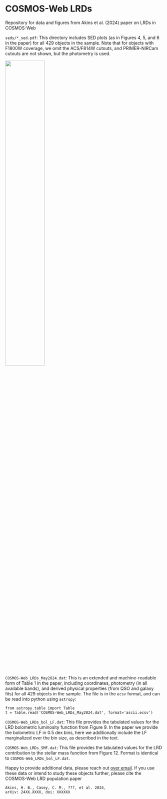 # COSMOS-Web LRDs
Repository for data and figures from Akins et al. (2024) paper on LRDs in COSMOS-Web

`seds/*_sed.pdf`: This directory includes SED plots (as in Figures 4, 5, and 6 in the paper) for all 429 objects in the sample. Note that for objects with F1800W coverage, we omit the ACS/F814W cutouts, and PRIMER-NIRCam cutouts are not shown, but the photometry is used. 

<img src="https://github.com/hollisakins/Akins24_COSMOSWeb_LRDs/assets/38053732/18da3dd9-bf87-432b-8c02-68fd3404f8f1" width=50% height=50%>


`COSMOS-Web_LRDs_May2024.dat`: This is an extended and machine-readable form of Table 1 in the paper, including coordinates, photometry (in all available bands), and derived physical properties (from QSO and galaxy fits) for all 429 objects in the sample. The file is in the `ecsv` format, and can be read into python using `astropy`: 
```
from astropy.table import Table
t = Table.read('COSMOS-Web_LRDs_May2024.dat', format='ascii.ecsv')
```

`COSMOS-Web_LRDs_bol_LF.dat`: This file provides the tabulated values for the LRD bolometric luminosity function from Figure 9. In the paper we provide the bolometric LF in 0.5 dex bins, here we additionally include the LF marginalized over the bin size, as described in the text. 


`COSMOS-Web_LRDs_SMF.dat`: This file provides the tabulated values for the LRD contribution to the stellar mass function from Figure 12. Format is identical to `COSMOS-Web_LRDs_bol_LF.dat`.  




Happy to provide additional data, please reach out [over email](mailto:hollis.akins@gmail.com). 
If you use these data or intend to study these objects further, please cite the COSMOS-Web LRD population paper
```
Akins, H. B., Casey, C. M., ???, et al. 2024,
arXiv: 24XX.XXXX, doi: XXXXXX
```
